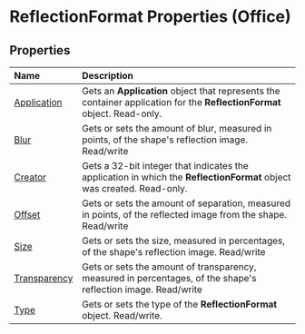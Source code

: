 
# ReflectionFormat Properties (Office)

## Properties



|**Name**|**Description**|
|:-----|:-----|
|[Application](5f324e5d-b355-ce3a-2c82-143ef1615c66.md)|Gets an  **Application** object that represents the container application for the **ReflectionFormat** object. Read-only.|
|[Blur](f6a91974-6809-a01a-23fa-c8dcda243572.md)|Gets or sets the amount of blur, measured in points, of the shape's reflection image. Read/write|
|[Creator](a2e8bf4f-55a5-fb34-2cdf-438ab3948ba1.md)|Gets a 32-bit integer that indicates the application in which the  **ReflectionFormat** object was created. Read-only.|
|[Offset](bd8528e8-5795-637e-8ef0-6e1d0548e42f.md)|Gets or sets the amount of separation, measured in points, of the reflected image from the shape. Read/write|
|[Size](6e4080f3-55e2-5c44-244a-ecce277477aa.md)|Gets or sets the size, measured in percentages, of the shape's reflection image. Read/write|
|[Transparency](3b3768e8-578c-6060-7c55-8a0934ebe65e.md)|Gets or sets the amount of transparency, measured in percentages, of the shape's reflection image. Read/write|
|[Type](49b23c43-a9b8-34e9-f5e0-c91241cff60a.md)|Gets or sets the type of the  **ReflectionFormat** object. Read/write.|
